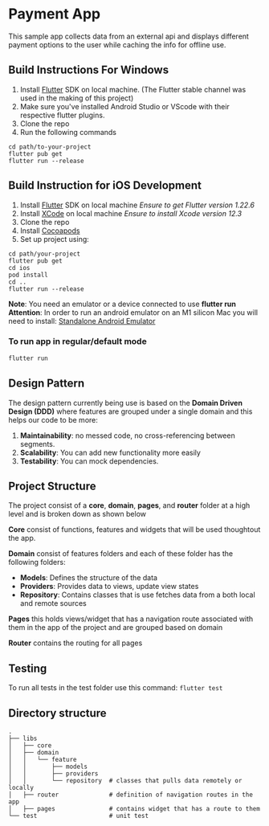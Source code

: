 # Payment App
This sample app collects data from an external api and displays different payment options to the user while caching the info for offline use.
## Build Instructions For Windows

1. Install [Flutter](https://flutter.dev/docs/get-started/install) SDK on local machine. (The Flutter stable channel was used in the making of this project)
2. Make sure you've installed Android Studio or VScode with their respective flutter plugins.
3. Clone the repo
4. Run the following commands
```engine='sh'
cd path/to-your-project
flutter pub get 
flutter run --release
```
## Build Instruction for iOS Development

1. Install [Flutter](https://flutter.dev/docs/get-started/install) SDK on local machine *Ensure to get Flutter version 1.22.6*
2. Install [XCode](https://developer.apple.com/xcode/resources/) on local machine *Ensure to install Xcode version 12.3*
3. Clone the repo
4. Install [Cocoapods](https://medium.com/p-society/cocoapods-on-apple-silicon-m1-computers-86e05aa10d3e)
5. Set up project using:

```engine='sh'
cd path/your-project
flutter pub get 
cd ios
pod install
cd ..
flutter run --release
```

**Note**: You need an emulator or a device connected to use **flutter run**
**Attention**: In order to run an android emulator on an M1 silicon Mac you will need to install: [Standalone Android Emulator](https://github.com/google/android-emulator-m1-preview)

### To run app in regular/default mode

```sh
flutter run
```
## Design Pattern 
The design pattern currently being use is based on the **Domain Driven Design (DDD)** where features are grouped under a single domain and this helps our code to be more:

1. **Maintainability**: no messed code, no cross-referencing between segments.
2. **Scalability**: You can add new functionality more easily
3. **Testability**: You can mock dependencies.

## Project Structure #

The project consist of a **core**, **domain**, **pages**, and **router** folder at a high level and is broken down as shown below

**Core** consist of functions, features and widgets that will be used thoughtout the app.

 **Domain** consist of features folders and each of these folder has the following folders:
- **Models**: Defines the structure of the data
- **Providers**: Provides data to views, update view states
- **Repository**: Contains classes that is use fetches data from a both local and remote sources
 
**Pages** this holds views/widget that has a navigation route associated with them in the app of the project and are grouped based on domain

**Router** contains the routing for all pages

## Testing

To run all tests in the test folder use this command:
```flutter test```
## Directory structure # 
    .             
    ├── libs                    
    │   ├── core                
    │   ├── domain
    │   │   └── feature   
    │   │       ├── models      
    │   │       ├── providers   
    │   │       └── repository  # classes that pulls data remotely or locally
    │   ├── router              # definition of navigation routes in the app
    │   ├── pages               # contains widget that has a route to them          
    └── test                    # unit test
